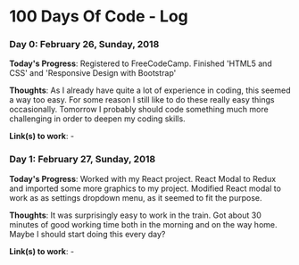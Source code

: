 # 100 Days Of Code - Log

### Day 0: February 26, Sunday, 2018

**Today's Progress**: Registered to FreeCodeCamp. Finished 'HTML5 and CSS' and 'Responsive Design with Bootstrap'

**Thoughts**: As I already have quite a lot of experience in coding, this seemed a way too easy. For some reason I still like to do these really easy things occasionally. Tomorrow I probably should code something much more challenging in order to deepen my coding skills. 

**Link(s) to work**: -

### Day 1: February 27, Sunday, 2018

**Today's Progress**: Worked with my React project. React Modal to Redux and imported some more graphics to my project. Modified React modal to work as as settings dropdown menu, as it seemed to fit the purpose.

**Thoughts**: It was surprisingly easy to work in the train. Got about 30 minutes of good working time both in the morning and on the way home. Maybe I should start doing this every day?

**Link(s) to work**: -
